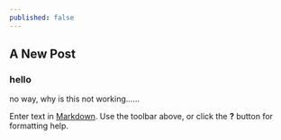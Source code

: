 ```yaml
---
published: false
---
```

## A New Post
### hello

no way, why is this not working......

Enter text in [Markdown](http://daringfireball.net/projects/markdown/). Use the toolbar above, or click the **?** button for formatting help.
